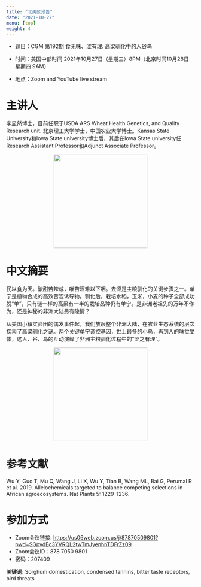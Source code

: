 ```yaml
---
title: "北美区预告"
date: "2021-10-27"
menu: [top]
weight: 4
---
```


- 题目：CGM 第192期 食无味、涩有理: 高梁驯化中的人谷鸟

- 时间：美国中部时间 2021年10月27日（星期三）8PM（北京时间10月28日 星期四 9AM）
- 地点：Zoom and YouTube live stream
# 主讲人
李显然博士，目前任职于USDA ARS Wheat Health Genetics, and Quality Research unit.
北京理工大学学士，中国农业大学博士。Kansas State University和Iowa State university博士后，其后在Iowa State university任Research Assistant Professor和Adjunct Associate Professor。

<div align="center">
<img src="https://i.ibb.co/p3fZs0K/1.jpg" height=250>
</div>

# 中文摘要

民以食为天。酸甜苦辣咸，唯苦涩难以下咽。去涩是主粮驯化的关键步骤之一。单宁是植物合成的高效苦涩诱导物。驯化后，栽培水稻，玉米，小麦的种子全部成功脱“单”，只有谜一样的高梁有一半的栽培品种仍有单宁。是非洲老祖先的万年不作为，还是神秘的非洲大陆另有隐情？

从美国小镇实验田的偶发事件起，我们放眼整个非洲大陆，在农业生态系统的层次探索了高粱驯化之谜。两个关键单宁调控基因，世上最多的小鸟，再到人的味觉受体，这人、谷、鸟的互动演绎了非洲主粮驯化过程中的“涩之有理”。

<div align="center">
<img src="https://i.ibb.co/GM7wLnh/2.png" height=250>
</div>

# 参考文献
Wu Y, Guo T, Mu Q, Wang J, Li X, Wu Y, Tian B, Wang ML, Bai G, Perumal R et al. 2019. Allelochemicals targeted to balance competing selections in African agroecosystems. Nat Plants 5: 1229-1236.

# 参加方式
- Zoom会议链接: https://us06web.zoom.us/j/87870509801?pwd=SGpvdEc3YVRQL2twTmJyenhnTDFrZz09
- Zoom会议ID：878 7050 9801
- 密码：207409

**关键词**: Sorghum domestication, condensed tannins, bitter taste receptors, bird threats

